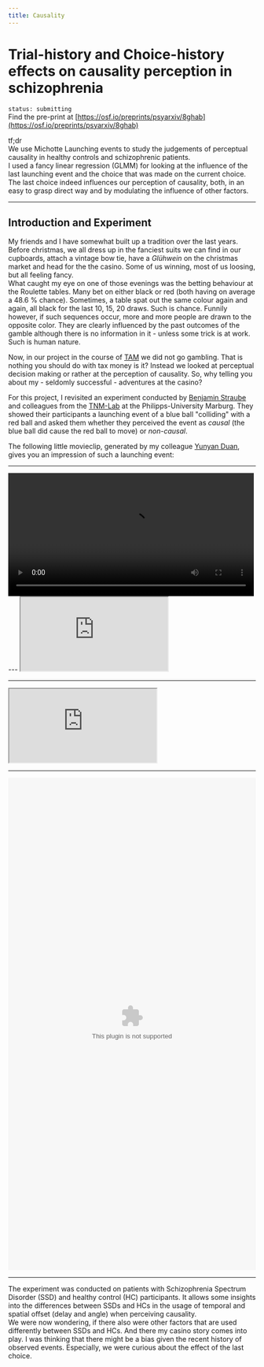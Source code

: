 ```yaml
---
title: Causality
---
```


# Trial-history and Choice-history effects on causality perception in schizophrenia

`status: submitting` <br>
Find the pre-print at [https://osf.io/preprints/psyarxiv/8ghab](https://osf.io/preprints/psyarxiv/8ghab)


tf;dr <br>
We use Michotte Launching events to study the judgements of perceptual causality in healthy controls and schizophrenic patients. <br>
I used a fancy linear regression (GLMM) for looking at the influence of the last launching event and the choice that was made on the current choice. <br>
The last choice indeed influences our perception of causality, both, in an easy to grasp direct way and by modulating the influence of other factors.

---


## Introduction and Experiment

My friends and I have somewhat built up a tradition over the last years. Before christmas, we all dress up in the fanciest suits we can find in our cupboards, attach a vintage bow tie, have a *Glühwein* on the christmas market and head for the the casino. Some of us winning, most of us loosing, but all feeling fancy. <br>
What caught my eye on one of those evenings was the betting behaviour at the Roulette tables. Many bet on either black or red (both having on average a 48.6 % chance). Sometimes, a table spat out the same colour again and again, all black for the last 10, 15, 20 draws. Such is chance. Funnily however, if such sequences occur, more and more people are drawn to the opposite color. They are clearly influenced by the past outcomes of the gamble although there is no information in it - unless some trick is at work. Such is human nature.

Now, in our project in the course of [TAM](https://www.theadaptivemind.de/) we did not go gambling. That is nothing you should do with tax money is it?
Instead we looked at perceptual decision making or rather at the perception of causality. So, why telling you about my - seldomly successful - adventures at the casino?

For this project, I revisited an experiment conducted by [Benjamin Straube](https://tnm-lab.com/people/prof-dr-benjamin-straube/) and colleagues from the [TNM-Lab](https://tnm-lab.com/) at the Philipps-University Marburg. They showed their participants a launching event of a blue ball "colliding" with a red ball and asked them whether they perceived the event as *causal* (the blue ball did cause the red ball to move) or *non-causal*.

The following little movieclip, generated by my colleague [Yunyan Duan](https://www.psychologie.tu-darmstadt.de/perception/home_per/people_per/people_perception_detail_75264.en.jsp), gives you an impression of such a launching event:

---

<video controls="controls" width="500" name="Launching event">
  <source src="https://uvest.github.io/kai_streiling/figures/launching_event_example_by_Yunyan_Duan.mov">
  <!-- <source src="https://uvest.github.io/k2lab/assets/images/launching_event_example_by_Yunyan_Duan.mov"> -->
</video>
---

<iframe src="https://uvest.github.io/kai_streiling/figures/launching_event_example_by_Yunyan_Duan.mov"></iframe>

---

<iframe src="https://www.youtube.com/watch?v=f-a5Kx5ABBQ"></iframe>

---


<object data="../assets/images/launching_event_example_by_Yunyan_Duan.mov" type="application/mov" height="1000" width="100%">
</object>

---

The experiment was conducted on patients with Schizophrenia Spectrum Disorder (SSD) and healthy control (HC) participants. It allows some insights into the differences between SSDs and HCs in the usage of temporal and spatial offset (delay and angle) when perceiving causality. <br>
We were now wondering, if there also were other factors that are used differently between SSDs and HCs. And there my casino story comes into play. I was thinking that there might be a bias given the recent history of observed events. Especially, we were curious about the effect of the last choice.


